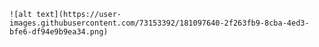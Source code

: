 	![alt text](https://user-images.githubusercontent.com/73153392/181097640-2f263fb9-8cba-4ed3-bfe6-df94e9b9ea34.png)

<!--
**Johnny-Dean/Johnny-Dean** is a ✨ _special_ ✨ repository because its `README.md` (this file) appears on your GitHub profile.

Here are some ideas to get you started:

- 🔭 I’m currently working on ...
- 🌱 I’m currently learning ...
- 👯 I’m looking to collaborate on ...
- 🤔 I’m looking for help with ...
- 💬 Ask me about ...
- 📫 How to reach me: ...
- 😄 Pronouns: ...
- ⚡ Fun fact: ...
-->

